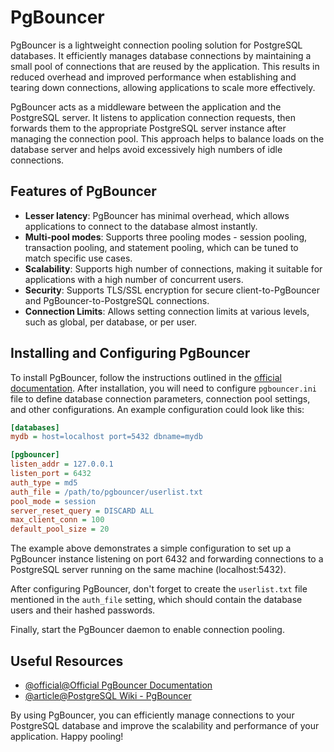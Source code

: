 # PgBouncer

PgBouncer is a lightweight connection pooling solution for PostgreSQL databases. It efficiently manages database connections by maintaining a small pool of connections that are reused by the application. This results in reduced overhead and improved performance when establishing and tearing down connections, allowing applications to scale more effectively.

PgBouncer acts as a middleware between the application and the PostgreSQL server. It listens to application connection requests, then forwards them to the appropriate PostgreSQL server instance after managing the connection pool. This approach helps to balance loads on the database server and helps avoid excessively high numbers of idle connections.

## Features of PgBouncer

- **Lesser latency**: PgBouncer has minimal overhead, which allows applications to connect to the database almost instantly.
- **Multi-pool modes**: Supports three pooling modes - session pooling, transaction pooling, and statement pooling, which can be tuned to match specific use cases.
- **Scalability**: Supports high number of connections, making it suitable for applications with a high number of concurrent users.
- **Security**: Supports TLS/SSL encryption for secure client-to-PgBouncer and PgBouncer-to-PostgreSQL connections.
- **Connection Limits**: Allows setting connection limits at various levels, such as global, per database, or per user.

## Installing and Configuring PgBouncer

To install PgBouncer, follow the instructions outlined in the [official documentation](https://www.pgbouncer.org/install.html). After installation, you will need to configure `pgbouncer.ini` file to define database connection parameters, connection pool settings, and other configurations. An example configuration could look like this:

```ini
[databases]
mydb = host=localhost port=5432 dbname=mydb

[pgbouncer]
listen_addr = 127.0.0.1
listen_port = 6432
auth_type = md5
auth_file = /path/to/pgbouncer/userlist.txt
pool_mode = session
server_reset_query = DISCARD ALL
max_client_conn = 100
default_pool_size = 20
```

The example above demonstrates a simple configuration to set up a PgBouncer instance listening on port 6432 and forwarding connections to a PostgreSQL server running on the same machine (localhost:5432).

After configuring PgBouncer, don't forget to create the `userlist.txt` file mentioned in the `auth_file` setting, which should contain the database users and their hashed passwords.

Finally, start the PgBouncer daemon to enable connection pooling.

## Useful Resources

- [@official@Official PgBouncer Documentation](https://www.pgbouncer.org)
- [@article@PostgreSQL Wiki - PgBouncer](https://wiki.postgresql.org/wiki/PgBouncer)

By using PgBouncer, you can efficiently manage connections to your PostgreSQL database and improve the scalability and performance of your application. Happy pooling!